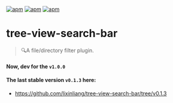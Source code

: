 [![apm](https://img.shields.io/apm/l/tree-view-search-bar.svg?style=flat-square)](https://atom.io/packages/tree-view-search-bar)
[![apm](https://img.shields.io/apm/v/tree-view-search-bar.svg?style=flat-square)](https://atom.io/packages/tree-view-search-bar)
[![apm](https://img.shields.io/apm/dm/tree-view-search-bar.svg?style=flat-square)](https://atom.io/packages/tree-view-search-bar)


# tree-view-search-bar
> 🔍A file/directory filter plugin.


#### Now, dev for the `v1.0.0`

#### The last stable version `v0.1.3` here:
* https://github.com/lixinliang/tree-view-search-bar/tree/v0.1.3
